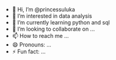 - 👋 Hi, I’m @princessuluka
- 👀 I’m interested in data analysis
- 🌱 I’m currently learning python and sql
- 💞️ I’m looking to collaborate on ...
- 📫 How to reach me ...
- 😄 Pronouns: ...
- ⚡ Fun fact: ...

<!---
princessuluka/princessuluka is a ✨ special ✨ repository because its `README.md` (this file) appears on your GitHub profile.
You can click the Preview link to take a look at your changes.
--->

